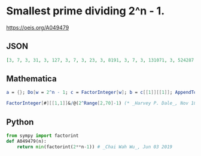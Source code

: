 # Smallest prime dividing 2^n \- 1\.
https://oeis.org/A049479
## JSON
```JSON
[3, 7, 3, 31, 3, 127, 3, 7, 3, 23, 3, 8191, 3, 7, 3, 131071, 3, 524287, 3, 7, 3, 47, 3, 31, 3, 7, 3, 233, 3, 2147483647, 3, 7, 3, 31, 3, 223, 3, 7, 3, 13367, 3, 431, 3, 7, 3, 2351, 3, 127, 3, 7, 3, 6361, 3, 23, 3, 7, 3, 179951, 3, 2305843009213693951, 3, 7, 3, 31]
```
## Mathematica
```Mathematica
a = {}; Do[w = 2^n - 1; c = FactorInteger[w]; b = c[[1]][[1]]; AppendTo[a, b], {n, 2, 65}]; a (* _Artur Jasinski_, Dec 11 2007 *)
```
```Mathematica
FactorInteger[#][[1,1]]&/@(2^Range[2,70]-1) (* _Harvey P. Dale_, Nov 18 2019 *)
```
## Python
```Python
from sympy import factorint
def A049479(n):
    return min(factorint(2**n-1)) # _Chai Wah Wu_, Jun 03 2019
```

